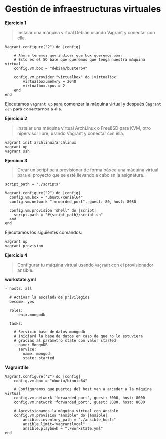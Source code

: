 # Gestión de infraestructuras virtuales

**Ejercicio 1**

>Instalar una máquina virtual Debian usando Vagrant y conectar con ella.

	Vagrant.configure("2") do |config|

	    # Ahora tenemos que indicar que box queremos usar
	    # Esto es el SO base que queremos que tenga nuestra máquina virtual
	    config.vm.box = "debian/buster64"

	    config.vm.provider "virtualbox" do |virtualbox|
	        virtualbox.memory = 2048
	        virtualbox.cpus = 2
	    end
	end

Ejecutamos ```vagrant up``` para comenzar la máquina virtual y después ```ǜagrant ssh``` para conectarnos a ella.

**Ejercicio 2**

>Instalar una máquina virtual ArchLinux o FreeBSD para KVM, otro hipervisor libre, usando Vagrant y conectar con ella.

	vagrant init archlinux/archlinux
	vagrant up
	vagrant ssh

**Ejercicio 3**

>Crear un script para provisionar de forma básica una máquina
virtual para el proyecto que se esté llevando a cabo en la asignatura.

	script_path = './scripts'

	Vagrant.configure("2") do |config|
	  config.vm.box = "ubuntu/xenial64"
	  config.vm.network "forwarded_port", guest: 80, host: 8080

	  config.vm.provision "shell" do |script|
	    script.path = "#{script_path}/script.sh"
	  end
	end

Ejecutamos los siguientes comandos:

	vagrant up
	vagrant provision

**Ejercicio 4**

>Configurar tu máquina virtual usando `vagrant` con el provisionador
ansible.

**workstate.yml**

	- hosts: all

	  # Activar la escalada de privilegios
	  become: yes

	  roles:
	    - enix.mongodb

	  tasks:

	    # Servicio base de datos mongodb
	    # Iniciará la base de datos en caso de que no lo estuviera
	    # gracias al parámetro state con valor started
	    - name: MongoDB
	      service:
	        name: mongod
	        state: started
			
**Vagrantfile**

	Vagrant.configure("2") do |config|
	    config.vm.box = "ubuntu/bionic64"

	    # Configuramos que puertos del host van a acceder a la máquina virtual
	    config.vm.network "forwarded_port", guest: 8000, host: 8000
	    config.vm.network "forwarded_port", guest: 8080, host: 8080

	    # Aprovisionamos la máquina virtual con Ansible
	    config.vm.provision "ansible" do |ansible|
	        ansible.inventory_path = "./ansible_hosts"
	        ansible.limit="vagrantlocal"
	        ansible.playbook = "./workstate.yml"
	end
